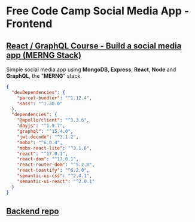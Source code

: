 # Free Code Camp Social Media App - Frontend

## [React / GraphQL Course - Build a social media app (MERNG Stack)](https://www.youtube.com/watch?v=n1mdAPFq2Os)

Simple social media app using **MongoDB**, **Express**, **React**, **Node** and **GraphQL**, the "**MERNG**" stack.

```json
{
  "devDependencies": {
    "parcel-bundler": "^1.12.4",
    "sass": "^1.30.0"
  },
  "dependencies": {
    "@apollo/client": "^3.3.6",
    "dayjs": "^1.9.7",
    "graphql": "^15.4.0",
    "jwt-decode": "^3.1.2",
    "mobx": "^6.0.4",
    "mobx-react-lite": "^3.1.6",
    "react": "^17.0.1",
    "react-dom": "^17.0.1",
    "react-router-dom": "^5.2.0",
    "react-toastify": "^6.2.0",
    "semantic-ui-css": "^2.4.1",
    "semantic-ui-react": "^2.0.1"
  }
}
```

## [Backend repo](https://github.com/felipeog/fcc-social-media-backend)
